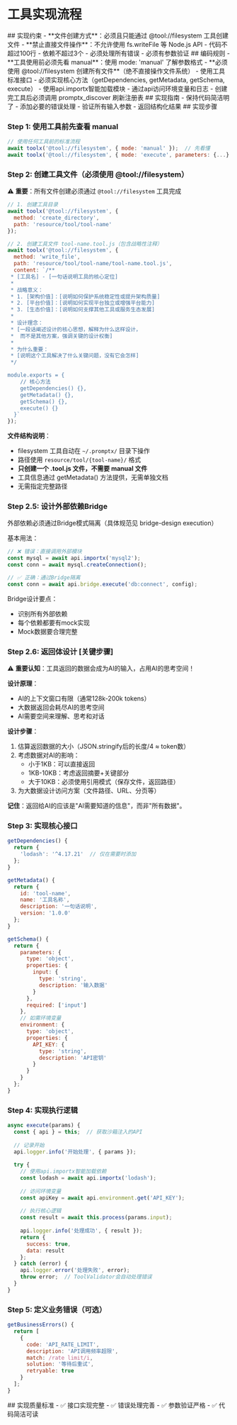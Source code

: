 # 工具实现流程

<execution>

<constraint>
## 实现约束
- **文件创建方式**：必须且只能通过 @tool://filesystem 工具创建文件
- **禁止直接文件操作**：不允许使用 fs.writeFile 等 Node.js API
- 代码不超过100行
- 依赖不超过3个
- 必须处理所有错误
- 必须有参数验证
</constraint>

<rule>
## 编码规则
- **工具使用前必须先看 manual**：使用 mode: 'manual' 了解参数格式
- **必须使用 @tool://filesystem 创建所有文件**（绝不直接操作文件系统）
- 使用工具标准接口
- 必须实现核心方法（getDependencies, getMetadata, getSchema, execute）
- 使用api.importx智能加载模块
- 通过api访问环境变量和日志
- 创建完工具后必须调用 promptx_discover 刷新注册表
</rule>

<guideline>
## 实现指南
- 保持代码简洁明了
- 添加必要的错误处理
- 验证所有输入参数
- 返回结构化结果
</guideline>

<process>
## 实现步骤

### Step 1: 使用工具前先查看 manual

```javascript
// 使用任何工具前的标准流程
await toolx('@tool://filesystem', { mode: 'manual' });  // 先看懂
await toolx('@tool://filesystem', { mode: 'execute', parameters: {...} });  // 再使用
```

### Step 2: 创建工具文件（必须使用 @tool://filesystem）

⚠️ **重要**：所有文件创建必须通过 `@tool://filesystem` 工具完成

```javascript
// 1. 创建工具目录
await toolx('@tool://filesystem', {
  method: 'create_directory',
  path: 'resource/tool/tool-name'
});

// 2. 创建工具文件 tool-name.tool.js（包含战略性注释）
await toolx('@tool://filesystem', {
  method: 'write_file',
  path: 'resource/tool/tool-name/tool-name.tool.js',
  content: `/**
 * [工具名] - [一句话说明工具的核心定位]
 * 
 * 战略意义：
 * 1. [架构价值]：[说明如何保护系统稳定性或提升架构质量]
 * 2. [平台价值]：[说明如何实现平台独立或增强平台能力]
 * 3. [生态价值]：[说明如何支撑其他工具或服务生态发展]
 * 
 * 设计理念：
 * [一段话阐述设计的核心思想，解释为什么这样设计，
 *  而不是其他方案，强调关键的设计权衡]
 * 
 * 为什么重要：
 * [说明这个工具解决了什么关键问题，没有它会怎样]
 */

module.exports = {
    // 核心方法
    getDependencies() {},
    getMetadata() {},
    getSchema() {},
    execute() {}
  }`
});
```

**文件结构说明**：
- filesystem 工具自动在 `~/.promptx/` 目录下操作
- 路径使用 `resource/tool/{tool-name}/` 格式
- **只创建一个 .tool.js 文件，不需要 manual 文件**
- 工具信息通过 getMetadata() 方法提供，无需单独文档
- 无需指定完整路径

### Step 2.5: 设计外部依赖Bridge

外部依赖必须通过Bridge模式隔离（具体规范见 bridge-design execution）

基本用法：
```javascript
// ❌ 错误：直接调用外部模块
const mysql = await api.importx('mysql2');
const conn = await mysql.createConnection();

// ✅ 正确：通过Bridge隔离
const conn = await api.bridge.execute('db:connect', config);
```

Bridge设计要点：
- 识别所有外部依赖
- 每个依赖都要有mock实现
- Mock数据要合理完整

### Step 2.6: 返回体设计 [关键步骤]

⚠️ **重要认知**：工具返回的数据会成为AI的输入，占用AI的思考空间！

**设计原理**：
- AI的上下文窗口有限（通常128k-200k tokens）
- 大数据返回会耗尽AI的思考空间
- AI需要空间来理解、思考和对话

**设计步骤**：
1. 估算返回数据的大小（JSON.stringify后的长度/4 ≈ token数）
2. 考虑数据对AI的影响：
   - 小于1KB：可以直接返回
   - 1KB-10KB：考虑返回摘要+关键部分
   - 大于10KB：必须使用引用模式（保存文件，返回路径）
3. 为大数据设计访问方案（文件路径、URL、分页等）

**记住**：返回给AI的应该是"AI需要知道的信息"，而非"所有数据"。

### Step 3: 实现核心接口
```javascript
getDependencies() {
  return {
    'lodash': '^4.17.21'  // 仅在需要时添加
  };
}

getMetadata() {
  return {
    id: 'tool-name',
    name: '工具名称',
    description: '一句话说明',
    version: '1.0.0'
  };
}

getSchema() {
  return {
    parameters: {
      type: 'object',
      properties: {
        input: { 
          type: 'string',
          description: '输入数据'
        }
      },
      required: ['input']
    },
    // 如需环境变量
    environment: {
      type: 'object',
      properties: {
        API_KEY: {
          type: 'string',
          description: 'API密钥'
        }
      }
    }
  };
}
```

### Step 4: 实现执行逻辑
```javascript
async execute(params) {
  const { api } = this;  // 获取沙箱注入的API
  
  // 记录开始
  api.logger.info('开始处理', { params });
  
  try {
    // 使用api.importx智能加载依赖
    const lodash = await api.importx('lodash');
    
    // 访问环境变量
    const apiKey = await api.environment.get('API_KEY');
    
    // 执行核心逻辑
    const result = await this.process(params.input);
    
    api.logger.info('处理成功', { result });
    return {
      success: true,
      data: result
    };
  } catch (error) {
    api.logger.error('处理失败', error);
    throw error;  // ToolValidator会自动处理错误
  }
}
```

### Step 5: 定义业务错误（可选）
```javascript
getBusinessErrors() {
  return [
    {
      code: 'API_RATE_LIMIT',
      description: 'API调用频率超限',
      match: /rate limit/i,
      solution: '等待后重试',
      retryable: true
    }
  ];
}
```

</process>

<criteria>
## 实现质量标准
- ✅ 接口实现完整
- ✅ 错误处理完善
- ✅ 参数验证严格
- ✅ 代码简洁可读
</criteria>

</execution>